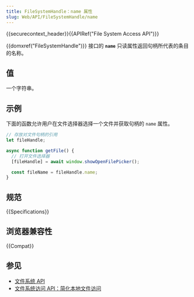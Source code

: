 ```yaml
---
title: FileSystemHandle：name 属性
slug: Web/API/FileSystemHandle/name
---
```


{{securecontext_header}}{{APIRef("File System Access API")}}

{{domxref("FileSystemHandle")}} 接口的 **`name`** 只读属性返回句柄所代表的条目的名称。

## 值

一个字符串。

## 示例

下面的函数允许用户在文件选择器选择一个文件并获取句柄的 `name` 属性。

```js
// 存放对文件句柄的引用
let fileHandle;

async function getFile() {
  // 打开文件选择器
  [fileHandle] = await window.showOpenFilePicker();

  const fileName = fileHandle.name;
}
```

## 规范

{{Specifications}}

## 浏览器兼容性

{{Compat}}

## 参见

- [文件系统 API](/zh-CN/docs/Web/API/File_System_API)
- [文件系统访问 API：简化本地文件访问](https://developer.chrome.com/articles/file-system-access/)
